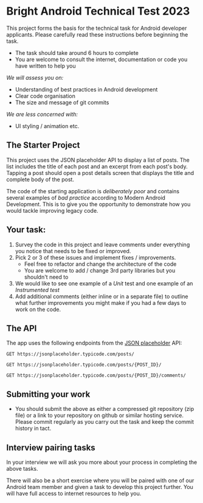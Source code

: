 # Bright Android Technical Test 2023

This project forms the basis for the technical task for Android developer applicants.
Please carefully read these instructions before beginning the task.

* The task should take around 6 hours to complete
* You are welcome to consult the internet, documentation or code you have written to help you

*We will assess you on:*

* Understanding of best practices in Android development
* Clear code organisation
* The size and message of git commits

*We are less concerned with:*

* UI styling / animation etc.

## The Starter Project

This project uses the JSON placeholder API to display a list of posts. 
The list includes the title of each post and an
excerpt from each post's body. Tapping a post should open a post details screen that
displays the title and complete body of the post.

The code of the starting application is *deliberately poor* and contains
several examples of *bad practice* according to Modern Android Development.
This is to give you the opportunity to demonstrate how you would tackle improving legacy
code.

## Your task:

1. Survey the code in this project and leave comments under everything you notice 
that needs to be fixed or improved.
2. Pick 2 or 3 of these issues and implement fixes / improvements.
    - Feel free to refactor and change the architecture of the code
    - You are welcome to add / change 3rd party libraries but you shouldn't need to
3. We would like to see one example of a *Unit* test and one example of an *Instrumented test*
4. Add additional comments (either inline or in a separate file) to outline what further improvements
you might make if you had a few days to work on the code.

## The API

The app uses the following endpoints from the [JSON
placeholder](https://jsonplaceholder.typicode.com) API:

    GET https://jsonplaceholder.typicode.com/posts/

    GET https://jsonplaceholder.typicode.com/posts/{POST_ID}/

    GET https://jsonplaceholder.typicode.com/posts/{POST_ID}/comments/

## Submitting your work

-   You should submit the above as either a compressed git repository (zip file)
    or a link to your repository on github or similar hosting service.
    Please commit regularly as you carry out the task and
    keep the commit history in tact.

## Interview pairing tasks

In your interview we will ask you more about your process in completing the above tasks.

There will also be a short exercise where you will be paired with one of our Android team member
and given a task to develop this project further. You will have full access to internet
resources to help you.
